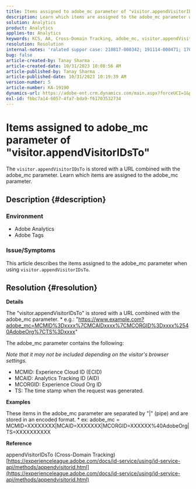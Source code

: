 ```yaml
---
title: Items assigned to adobe_mc parameter of "visitor.appendVisitorIDsTo"
description: Learn which items are assigned to the adobe_mc parameter when using "visitor.appendVisitorIDsTo".
solution: Analytics
product: Analytics
applies-to: Analytics
keywords: KCS, AA, Cross-Domain Tracking, adobe_mc, visitor.appendVisitorIDsTo
resolution: Resolution
internal-notes: 'ralated suppor case: 210817-000342; 191114-000471; 170123-000011; 220408-000014'
bug: false
article-created-by: Tanay Sharma .
article-created-date: 10/31/2023 10:08:56 AM
article-published-by: Tanay Sharma .
article-published-date: 10/31/2023 10:19:39 AM
version-number: 5
article-number: KA-19190
dynamics-url: https://adobe-ent.crm.dynamics.com/main.aspx?forceUCI=1&pagetype=entityrecord&etn=knowledgearticle&id=34b58e7a-d577-ee11-8179-6045bd006149
exl-id: fbbc7a14-6057-4fa7-bda9-f61703532734
---
```

# Items assigned to adobe_mc parameter of "visitor.appendVisitorIDsTo"


The `visitor.appendVisitorIDsTo` is stored with a URL combined with the adobe_mc parameter. Learn which items are assigned to the adobe_mc parameter.

## Description {#description}


### Environment

- Adobe Analytics
- Adobe Tags


### Issue/Symptoms

This article describes the items assigned to the adobe_mc parameter when using `visitor.appendVisitorIDsTo`.


## Resolution {#resolution}


<b>Details</b>

The "visitor.appendVisitorIDsTo" is stored with a URL combined with the adobe_mc parameter.
\* e.g.: "https://www.example.com?adobe_mc=MCMID%3Dxxxx%7CMCAIDxxxx%7CMCORGID%3Dxxxx%2540AdobeOrg%7CTS%3Dxxxx"

The adobe_mc parameter contains the following:

*Note that it may not be included depending on the visitor's browser settings.*

- MCMID: Experience Cloud ID (ECID)
- MCAID: Analytics Tracking ID (AID)
- MCORGID: Experience Cloud Org ID
- TS: The time stamp when the request was generated.


<b>Examples</b>

These items in the adobe_mc parameter are separated by "|" (pipe) and are stored in an encoded format.
\* ex: adobe_mc = MCMID=XXXXXXXX|MCAID=XXXXXXX|MCORGID=XXXXXX%40AdobeOrg|TS=XXXXXXXXXX

<b>Reference</b>

appendVisitorIDsTo (Cross-Domain Tracking)
[https://experienceleague.adobe.com/docs/id-service/using/id-service-api/methods/appendvisitorid.html](https://experienceleague.adobe.com/docs/id-service/using/id-service-api/methods/appendvisitorid.html)
